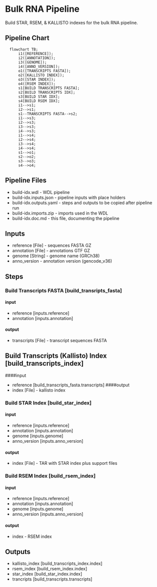 # Bulk RNA Pipeline

Build STAR, RSEM, & KALLISTO indexes for the bulk RNA pipeline.

## Pipeline Chart
```mermaid
  flowchart TB;
      i1([REFERENCE]);
      i2([ANNOTATION]);
      i3([GENOME]);
      i4([ANNO_VERSION]);
      o1([TRANSCRIPTS FASTA]);
      o2([KALLISTO INDEX]);
      o3([STAR INDEX]);
      o4([RSEM INDEX]);
      s1[BUILD TRANSCRIPTS FASTA];
      s2[BUILD TRANSCRIPTS IDX];
      s3[BUILD STAR IDX];
      s4[BUILD RSEM IDX];
      i1-->s1;
      i2-->s1;
      s1--TRANSCRIPTS FASTA-->s2;
      i1-->s3;
      i2-->s3;
      i3-->s3;
      i4-->s3;
      i1-->s4;
      i2-->s4;
      i3-->s4;
      i4-->s4;
      s1-->o1;
      s2-->o2;
      s3-->o3;
      s4-->o4;
```

## Pipeline Files
* build-idx.wdl - WDL pipeline
* build-idx.inputs.json - pipeline inputs with place holders
* build-idx.outputs.yaml - steps and outputs to be copied after pipeline run
* build-idx.imports.zip - imports used in the WDL
* build-idx.doc.md - this file, documenting the pipeline

## Inputs
* reference [File] - sequences FASTA GZ
* annotation [File] - annotations GTF GZ
* genome [String] - genome name (GRCh38)
* anno_version - annotation version (gencode_v36)

## Steps
### Build Transcripts FASTA [build_transripts_fasta]
#### input
* reference [inputs.reference]
* annotation [inputs.annotation]
#### output
* transcripts [File] - transcript sequences FASTA

## Build Transcripts (Kallisto) Index [build_transcripts_index]
####input
* reference [build_transcripts_fasta.transcripts]
####output
* index [File] - kallisto index

### Build STAR Index [build_star_index]
#### input
* reference [inputs.reference]
* annotation [inputs.annotation]
* genome [inputs.genome]
* anno_version [inputs.anno_version]
#### output
* index [File] - TAR with STAR index plus support files

### Build RSEM Index [build_rsem_index]
#### input
* reference [inputs.reference]
* annotation [inputs.annotation]
* genome [inputs.genome]
* anno_version [inputs.anno_version]
#### output
* index - RSEM index

## Outputs
* kallisto_index [build_transcripts_index.index]
* rsem_index [build_rsem_index.index]
* star_index [build_star_index.index]
* trancripts [build_transcripts.transcripts]

